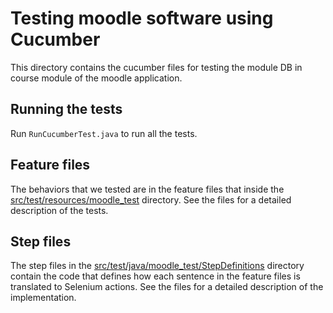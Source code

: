 # Testing moodle software using Cucumber
This directory contains the cucumber files for testing the module DB in course module of the moodle application.

## Running the tests
Run ```RunCucumberTest.java``` to run all the tests.

## Feature files
The behaviors that we tested are in the feature files that inside the [src/test/resources/moodle_test](src/test/resources/moodle_test) directory. See the files for a detailed description of the tests.

## Step files
The step files in the [src/test/java/moodle_test/StepDefinitions](src/test/java/moodle_test/StepDefinitions) directory contain the code that defines how each sentence in the feature files is translated to Selenium actions. See the files for a detailed description of the implementation.
 
